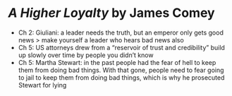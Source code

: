 # *A Higher Loyalty* by James Comey

- Ch 2: Giuliani: a leader needs the truth, but an emperor only gets good news > make yourself a leader who hears bad news also
- Ch 5: US attorneys drew from a “reservoir of trust and credibility” build up slowly over time by people you didn’t know 
- Ch 5: Martha Stewart: in the past people had the fear of hell to keep them from doing bad things. With that gone, people need to fear going to jail to keep them from doing bad things, which is why he prosecuted Stewart for lying 